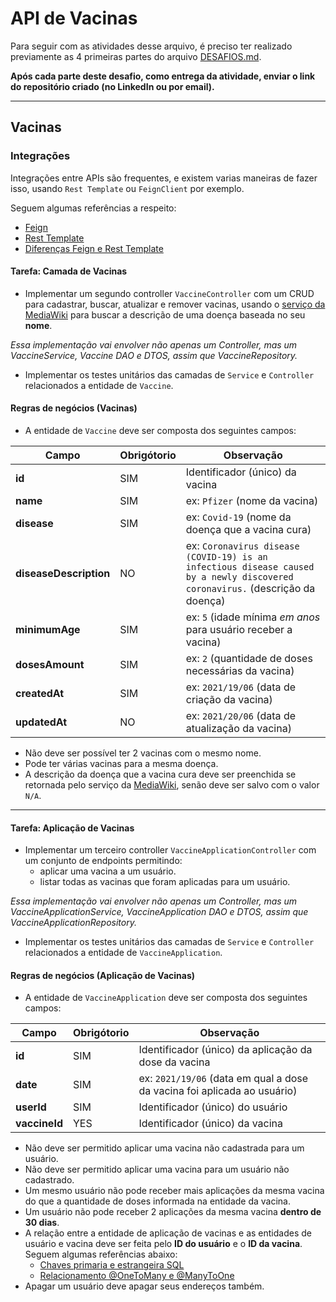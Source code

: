 # API de Vacinas

Para seguir com as atividades desse arquivo, é preciso ter realizado previamente as 4 primeiras partes do arquivo [DESAFIOS.md](https://github.com/GuillaumeFalourd/java-training-api/tree/main/DESAFIOS.md).

**Após cada parte deste desafio, como entrega da atividade, enviar o link do repositório criado (no LinkedIn ou por email).**

* * *

## Vacinas

### Integrações

Integrações entre APIs são frequentes, e existem varias maneiras de fazer isso, usando `Rest Template` ou `FeignClient` por exemplo.

Seguem algumas referências a respeito:

- [Feign](https://domineospring.wordpress.com/2017/06/02/feign-uma-forma-simples-para-consumir-servicos/)
- [Rest Template](https://www.ti-enxame.com/pt/java/como-post-forma-dados-com-spring-resttemplate/825640550/)
- [Diferenças Feign e Rest Template](https://www.ti-enxame.com/pt/spring-boot/quais-sao-vantagens-e-desvantagens-do-uso-de-simulacao-em-relacao-ao-resttemplate/835724322/)

#### Tarefa: Camada de Vacinas

- Implementar um segundo controller `VaccineController` com um CRUD para cadastrar, buscar, atualizar e remover vacinas, usando o [serviço da MediaWiki](https://documenter.getpostman.com/view/4692440/RWEmKHEN#1279e688-9a11-424b-bd15-be1ca9e4cf7f) para buscar a descrição de uma doença baseada no seu **nome**.

*Essa implementação vai envolver não apenas um Controller, mas um VaccineService, Vaccine DAO e DTOS, assim que VaccineRepository.*

- Implementar os testes unitários das camadas de `Service` e `Controller` relacionados a entidade de `Vaccine`.

#### Regras de negócios (Vacinas)

- A entidade de `Vaccine` deve ser composta dos seguintes campos:

Campo | Obrigótorio | Observação
------------ | ------------  | -------------
**id** | SIM | Identificador (único) da vacina
**name** | SIM | ex: `Pfizer` (nome da vacina)
**disease** | SIM | ex: `Covid-19` (nome da doença que a vacina cura)
**diseaseDescription** | NO | ex: `Coronavirus disease (COVID-19) is an infectious disease caused by a newly discovered coronavirus.` (descrição da doença)
**minimumAge** | SIM | ex: `5` (idade mínima *em anos* para usuário receber a vacina)
**dosesAmount** | SIM | ex: `2` (quantidade de doses necessárias da vacina)
**createdAt** | SIM | ex: `2021/19/06` (data de criação da vacina)
**updatedAt** | NO | ex: `2021/20/06` (data de atualização da vacina)

- Não deve ser possível ter 2 vacinas com o mesmo nome.
- Pode ter várias vacinas para a mesma doença.
- A descrição da doença que a vacina cura deve ser preenchida se retornada pelo serviço da [MediaWiki](https://documenter.getpostman.com/view/4692440/RWEmKHEN#1279e688-9a11-424b-bd15-be1ca9e4cf7f), senão deve ser salvo com o valor `N/A`.

* * *

#### Tarefa: Aplicação de Vacinas

- Implementar um terceiro controller `VaccineApplicationController` com um conjunto de endpoints permitindo:
  - aplicar uma vacina a um usuário.
  - listar todas as vacinas que foram aplicadas para um usuário.

*Essa implementação vai envolver não apenas um Controller, mas um VaccineApplicationService, VaccineApplication DAO e DTOS, assim que VaccineApplicationRepository.*

- Implementar os testes unitários das camadas de `Service` e `Controller` relacionados a entidade de `VaccineApplication`.

#### Regras de negócios (Aplicação de Vacinas)

- A entidade de `VaccineApplication` deve ser composta dos seguintes campos:

Campo | Obrigótorio | Observação
------------ | ------------  | -------------
**id** | SIM | Identificador (único) da aplicação da dose da vacina
**date** | SIM | ex: `2021/19/06` (data em qual a dose da vacina foi aplicada ao usuário)
**userId** | SIM | Identificador (único) do usuário
**vaccineId** | YES | Identificador (único) da vacina

- Não deve ser permitido aplicar uma vacina não cadastrada para um usuário.
- Não deve ser permitido aplicar uma vacina para um usuário não cadastrado.
- Um mesmo usuário não pode receber mais aplicações da mesma vacina do que a quantidade de doses informada na entidade da vacina.
- Um usuário não pode receber 2 aplicações da mesma vacina **dentro de 30 dias**.
- A relação entre a entidade de aplicação de vacinas e as entidades de usuário e vacina deve ser feita pelo **ID do usuário** e o **ID da vacina**. Seguem algumas referências abaixo:
  - [Chaves primaria e estrangeira SQL](https://www.devmedia.com.br/sql-aprenda-a-utilizar-a-chave-primaria-e-a-chave-estrangeira/37636)
  - [Relacionamento @OneToMany e @ManyToOne](https://imasters.com.br/banco-de-dados/como-criar-relacionamento-onetomany-com-hibernate)
- Apagar um usuário deve apagar seus endereços também.
